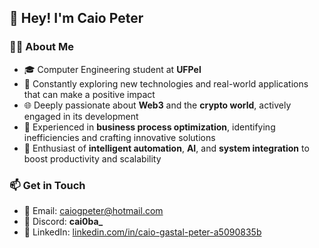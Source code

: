 ## 👋 Hey! I'm **Caio Peter**

### 🧑‍🎓 About Me  
- 🎓 Computer Engineering student at **UFPel**  
- 🚀 Constantly exploring new technologies and real-world applications that can make a positive impact  
- 🌐 Deeply passionate about **Web3** and the **crypto world**, actively engaged in its development  
- 🧩 Experienced in **business process optimization**, identifying inefficiencies and crafting innovative solutions  
- 🤖 Enthusiast of **intelligent automation**, **AI**, and **system integration** to boost productivity and scalability  

### 📫 Get in Touch  
- 📧 Email: [caiogpeter@hotmail.com](mailto:caiogpeter@hotmail.com)  
- 💬 Discord: **cai0ba_**  
- 🔗 LinkedIn: [linkedin.com/in/caio-gastal-peter-a5090835b](https://www.linkedin.com/in/caio-gastal-peter-a5090835b/)
